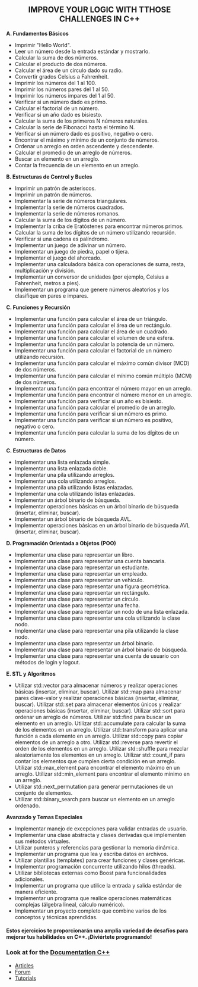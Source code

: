 <h2 align="center"> IMPROVE YOUR LOGIC WITH TTHOSE CHALLENGES IN C++</h2>

**A. Fundamentos Básicos**
* Imprimir "Hello World".
* Leer un número desde la entrada estándar y mostrarlo.
* Calcular la suma de dos números.
* Calcular el producto de dos números.
* Calcular el área de un círculo dado su radio.
* Convertir grados Celsius a Fahrenheit.
* Imprimir los números del 1 al 100.
* Imprimir los números pares del 1 al 50.
* Imprimir los números impares del 1 al 50.
* Verificar si un número dado es primo.
* Calcular el factorial de un número.
* Verificar si un año dado es bisiesto.
* Calcular la suma de los primeros N números naturales.
* Calcular la serie de Fibonacci hasta el término N.
* Verificar si un número dado es positivo, negativo o cero.
* Encontrar el máximo y mínimo de un conjunto de números.
* Ordenar un arreglo en orden ascendente y descendente.
* Calcular el promedio de un arreglo de números.
* Buscar un elemento en un arreglo.
* Contar la frecuencia de un elemento en un arreglo.

**B. Estructuras de Control y Bucles**

* Imprimir un patrón de asteriscos.
* Imprimir un patrón de números.
* Implementar la serie de números triangulares.
* Implementar la serie de números cuadrados.
* Implementar la serie de números romanos.
* Calcular la suma de los dígitos de un número.
* Implementar la criba de Eratóstenes para encontrar números primos.
* Calcular la suma de los dígitos de un número utilizando recursión.
* Verificar si una cadena es palíndromo.
* Implementar un juego de adivinar un número.
* Implementar un juego de piedra, papel o tijera.
* Implementar el juego del ahorcado.
* Implementar una calculadora básica con operaciones de suma, resta, multiplicación y división.
* Implementar un conversor de unidades (por ejemplo, Celsius a Fahrenheit, metros a pies).
* Implementar un programa que genere números aleatorios y los clasifique en pares e impares.

**C. Funciones y Recursión**
* Implementar una función para calcular el área de un triángulo.
* Implementar una función para calcular el área de un rectángulo.
* Implementar una función para calcular el área de un cuadrado.
* Implementar una función para calcular el volumen de una esfera.
* Implementar una función para calcular la potencia de un número.
* Implementar una función para calcular el factorial de un número utilizando recursión.
* Implementar una función para calcular el máximo común divisor (MCD) de dos números.
* Implementar una función para calcular el mínimo común múltiplo (MCM) de dos números.
* Implementar una función para encontrar el número mayor en un arreglo.
* Implementar una función para encontrar el número menor en un arreglo.
* Implementar una función para verificar si un año es bisiesto.
* Implementar una función para calcular el promedio de un arreglo.
* Implementar una función para verificar si un número es primo.
* Implementar una función para verificar si un número es positivo, negativo o cero.
* Implementar una función para calcular la suma de los dígitos de un número.

**C. Estructuras de Datos**
* Implementar una lista enlazada simple.
* Implementar una lista enlazada doble.
* Implementar una pila utilizando arreglos.
* Implementar una cola utilizando arreglos.
* Implementar una pila utilizando listas enlazadas.
* Implementar una cola utilizando listas enlazadas.
* Implementar un árbol binario de búsqueda.
* Implementar operaciones básicas en un árbol binario de búsqueda (insertar, eliminar, buscar).
* Implementar un árbol binario de búsqueda AVL.
* Implementar operaciones básicas en un árbol binario de búsqueda AVL (insertar, eliminar, buscar).

**D. Programación Orientada a Objetos (POO)**
* Implementar una clase para representar un libro.
* Implementar una clase para representar una cuenta bancaria.
* Implementar una clase para representar un estudiante.
* Implementar una clase para representar un empleado.
* Implementar una clase para representar un vehículo.
* Implementar una clase para representar una figura geométrica.
* Implementar una clase para representar un rectángulo.
* Implementar una clase para representar un círculo.
* Implementar una clase para representar una fecha.
* Implementar una clase para representar un nodo de una lista enlazada.
* Implementar una clase para representar una cola utilizando la clase nodo.
* Implementar una clase para representar una pila utilizando la clase nodo.
* Implementar una clase para representar un árbol binario.
* Implementar una clase para representar un árbol binario de búsqueda.
* Implementar una clase para representar una cuenta de usuario con métodos de login y logout.

**E. STL y Algoritmos**
* Utilizar std::vector para almacenar números y realizar operaciones básicas (insertar, eliminar, buscar). Utilizar std::map para almacenar pares clave-valor y realizar operaciones básicas (insertar, eliminar, buscar). Utilizar std::set para almacenar elementos únicos y realizar operaciones básicas (insertar, eliminar, buscar). Utilizar std::sort para ordenar un arreglo de números. Utilizar std::find para buscar un elemento en un arreglo. Utilizar std::accumulate para calcular la suma de los elementos en un arreglo. Utilizar std::transform para aplicar una función a cada elemento en un arreglo. Utilizar std::copy para copiar elementos de un arreglo a otro. Utilizar std::reverse para revertir el orden de los elementos en un arreglo. Utilizar std::shuffle para mezclar aleatoriamente los elementos en un arreglo. Utilizar std::count_if para contar los elementos que cumplen cierta condición en un arreglo. Utilizar std::max_element para encontrar el elemento máximo en un arreglo. Utilizar std::min_element para encontrar el elemento mínimo en un arreglo.
* Utilizar std::next_permutation para generar permutaciones de un conjunto de elementos.
* Utilizar std::binary_search para buscar un elemento en un arreglo ordenado.

**Avanzado y Temas Especiales**
* Implementar manejo de excepciones para validar entradas de usuario.
* Implementar una clase abstracta y clases derivadas que implementen sus métodos virtuales.
* Utilizar punteros y referencias para gestionar la memoria dinámica.
* Implementar un programa que lea y escriba datos en archivos.
* Utilizar plantillas (templates) para crear funciones y clases genéricas.
* Implementar programación concurrente utilizando hilos (threads).
* Utilizar bibliotecas externas como Boost para funcionalidades adicionales.
* Implementar un programa que utilice la entrada y salida estándar de manera eficiente.
* Implementar un programa que realice operaciones matemáticas complejas (álgebra lineal, cálculo numérico).
* Implementar un proyecto completo que combine varios de los conceptos y técnicas aprendidas.

<h4>Estos ejercicios te proporcionarán una amplia variedad de desafíos para mejorar tus habilidades en C++. ¡Diviértete programando!</h4>

### Look at for the [Documentation C++](https://cplusplus.com/reference/)
- [Articles](https://cplusplus.com/articles/)
- [Forum](https://cplusplus.com/forum/)
- [Tutorials](https://cplusplus.com/doc/)
